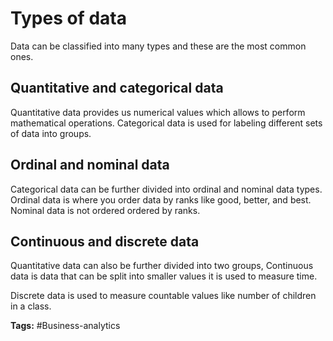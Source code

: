 # Types of data
Data can be classified into many types and these are the most common ones.

## Quantitative and categorical data
Quantitative data provides us numerical values which allows to perform mathematical operations.
Categorical data is used for labeling different sets of data into groups.

## Ordinal and nominal data
Categorical data can be further divided into ordinal and nominal data types.
Ordinal data is where you order data by ranks like good, better, and best. Nominal data is not ordered ordered by ranks.

## Continuous and discrete data
Quantitative data can also be further divided into two groups, Continuous data is data that can be split into smaller values it is used to measure time.

Discrete data is used to measure countable values like number of children in a class.

**Tags:** #Business-analytics